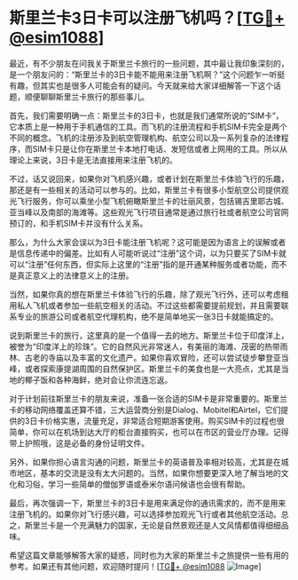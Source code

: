 # 斯里兰卡3日卡可以注册飞机吗？[[TG💪+ @esim1088](https://t.me/s/esim1088)]

最近，有不少朋友在问我关于斯里兰卡旅行的一些问题，其中最让我印象深刻的，是一个朋友问的：“斯里兰卡的3日卡能不能用来注册飞机啊？”这个问题乍一听挺有趣，但其实也是很多人可能会有的疑问。今天就来给大家详细解答一下这个话题，顺便聊聊斯里兰卡旅行的那些事儿。

首先，我们需要明确一点：斯里兰卡的3日卡，也就是我们通常所说的“SIM卡”，它本质上是一种用于手机通信的工具。而飞机的注册流程和手机SIM卡完全是两个不同的概念。飞机的注册涉及到航空管理机构、航空公司以及一系列复杂的法律程序，而SIM卡只是让你在斯里兰卡本地打电话、发短信或者上网用的工具。所以从理论上来说，3日卡是无法直接用来注册飞机的。

不过，话又说回来，如果你对飞机感兴趣，或者计划在斯里兰卡体验飞行的乐趣，那还是有一些相关的活动可以参与的。比如，斯里兰卡有很多小型航空公司提供观光飞行服务，你可以乘坐小型飞机俯瞰斯里兰卡的壮丽风景，包括锡吉里耶古城、亚当峰以及南部的海滩等。这些观光飞行项目通常是通过旅行社或者航空公司官网预订的，和手机SIM卡并没有什么关系。

那么，为什么大家会误以为3日卡能注册飞机呢？这可能是因为语言上的误解或者是信息传递中的偏差。比如有人可能听说过“注册”这个词，以为只要买了SIM卡就可以“注册”任何东西，但实际上这里的“注册”指的是开通某种服务或者功能，而不是真正意义上的法律意义上的注册。

当然，如果你真的想在斯里兰卡体验飞行的乐趣，除了观光飞行外，还可以考虑租用私人飞机或者参加一些航空相关的活动。不过这些都需要提前规划，并且需要联系专业的旅游公司或者航空代理机构，绝不是简单地买一张3日卡就能搞定的。

说到斯里兰卡的旅行，这里真的是一个值得一去的地方。斯里兰卡位于印度洋上，被誉为“印度洋上的珍珠”。它的自然风光非常迷人，有美丽的海滩、茂密的热带雨林、古老的寺庙以及丰富的文化遗产。如果你喜欢冒险，还可以尝试徒步攀登亚当峰，或者探索康提湖周围的自然保护区。斯里兰卡的美食也是一大亮点，尤其是当地的椰子饭和各种海鲜，绝对会让你流连忘返。

对于计划前往斯里兰卡的朋友来说，准备一张合适的SIM卡是非常重要的。斯里兰卡的移动网络覆盖还算不错，三大运营商分别是Dialog、Mobitel和Airtel，它们提供的3日卡价格实惠，流量充足，非常适合短期游客使用。购买SIM卡的过程也很简单，你可以在机场到达大厅的柜台直接购买，也可以在市区的营业厅办理。记得带上护照哦，这是必备的身份证明文件。

另外，如果你担心语言沟通的问题，斯里兰卡的英语普及率相对较高，尤其是在城市地区，基本的交流是没有太大问题的。当然，如果你想要更深入地了解当地的文化和习俗，学习一些简单的僧伽罗语或泰米尔语问候语也会很有帮助。

最后，再次强调一下，斯里兰卡的3日卡是用来满足你的通讯需求的，而不是用来注册飞机的。如果你对飞行感兴趣，可以选择参加观光飞行或者其他航空活动。总之，斯里兰卡是一个充满魅力的国家，无论是自然景观还是人文风情都值得细细品味。

希望这篇文章能够解答大家的疑惑，同时也为大家的斯里兰卡之旅提供一些有用的参考。如果还有其他问题，欢迎随时提问！[[TG💪+ @esim1088](https://t.me/s/esim1088) ![Image](https://i.postimg.cc/4NQfJmqS/Snipaste-2025-05-13-00-14-12.png)]